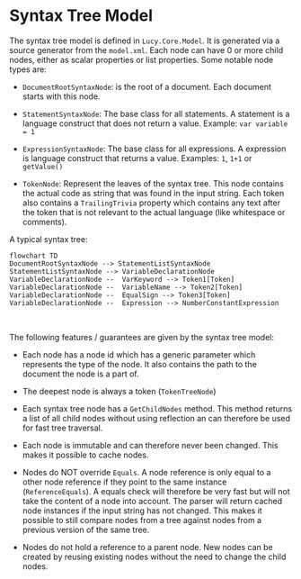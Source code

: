 # Syntax Tree Model

The syntax tree model is defined in `Lucy.Core.Model`. It is generated via a source generator from the `model.xml`. Each node can have 0 or more child nodes, either as scalar properties or list properties. Some notable node types are:
- `DocumentRootSyntaxNode`: is the root of a document. Each document starts with this node.
- `StatementSyntaxNode`: The base class for all statements. A statement is a language construct that does not return a value. Example: `var variable = 1`

- `ExpressionSyntaxNode`: The base class for all expressions. A expression is language construct that returns a value. Examples: `1`, `1+1` or `getValue()`

- `TokenNode`: Represent the leaves of the syntax tree. This node contains the actual code as string that was found in the input string. Each token also contains a `TrailingTrivia` property which contains any text after the token that is not relevant to the actual language (like whitespace or comments).

A typical syntax tree:
```mermaid
flowchart TD
DocumentRootSyntaxNode --> StatementListSyntaxNode
StatementListSyntaxNode --> VariableDeclarationNode
VariableDeclarationNode --  VarKeyword --> Token1[Token]
VariableDeclarationNode --  VariableName --> Token2[Token]
VariableDeclarationNode --  EqualSign --> Token3[Token]
VariableDeclarationNode --  Expression --> NumberConstantExpression
```
<br>


The following features / guarantees are given by the syntax tree model: 

- Each node has a node id which has a generic parameter which represents the type of the node. It also contains the path to the document the node is a part of.

- The deepest node is always a token (`TokenTreeNode`)

- Each syntax tree node has a `GetChildNodes` method. This method returns a list of all child nodes without using reflection an can therefore be used for fast tree traversal.

- Each node is immutable and can therefore never been changed. This makes it possible to cache nodes.

- Nodes do NOT override `Equals`. A node reference is only equal to a other node reference if they point to the same instance (`ReferenceEquals`). A equals check will therefore be very fast but will not take the content of a node into account. The parser will return cached node instances if the input string has not changed. This makes it possible to still compare nodes from a tree against nodes from a previous version of the same tree.

- Nodes do not hold a reference to a parent node. New nodes can be created by reusing existing nodes without the need to change the child nodes.

